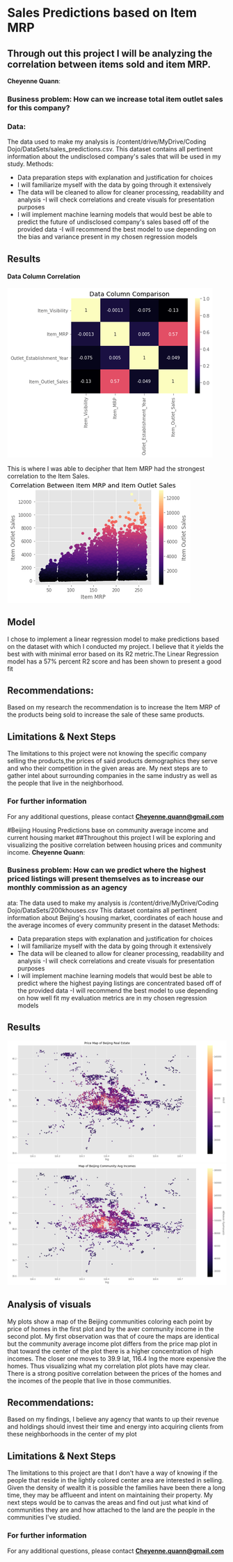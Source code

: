 # Sales Predictions based on Item MRP
## Through out this project I will be analyzing the correlation between items sold and item MRP.
**Cheyenne Quann**: 
### Business problem: How can we increase total item outlet sales for this company?
### Data: 
The data used to make my analysis is
 /content/drive/MyDrive/Coding Dojo/DataSets/sales_predictions.csv. This dataset contains all pertinent information about the undisclosed company's sales that will be used in my study.
  Methods:
- Data preparation steps with explanation and justification for choices
- I will familiarize myself with the data by going through it extensively 
- The data will be cleaned to allow for cleaner processing, readability and analysis
-I will check correlations and create visuals for presentation purposes
- I will implement machine learning models that would best be able to predict the future of undisclosed company's sales based off of the provided data 
-I will recommend the best model to use depending on the bias and variance present in my chosen regression models
## Results
#### Data Column Correlation
![heatmap](image.png)

This is where I was able to decipher that Item MRP had the strongest correlation to the Item Sales.
![scatterplot](image2.png)
## Model
I chose to implement a linear regression model
to make predictions based on the dataset with which I conducted my project. I believe that it yields the best with with minimal error based on its R2 metric.The Linear Regression model has a 57% percent R2 score and has been shown to present a good fit 
## Recommendations:
Based on my research the recommendation is to increase the Item MRP of the products being sold to increase the sale of these same products.
## Limitations & Next Steps
The limitations to this project were not knowing the specific company selling the products,the prices of said products demographics they serve and who their competition in the given areas are.
My next steps are to gather intel about surrounding companies in the same industry as well as the people that live in the neighborhood.
### For further information
For any additional questions, please contact **Cheyenne.quann@gmail.com**



#Beijing Housing Predictions base on community average income and current housing market
##Throughout this project I will be exploring and visualizing the positive correlation between housing prices and community income.
**Cheyenne Quann**: 
### Business problem: How can we predict where the highest priced listings will present themselves as to increase our monthly commission as an agency
ata: 
The data used to make my analysis is
/content/drive/MyDrive/Coding Dojo/DataSets/200khouses.csv This dataset contains all pertinent information about Beijing's housing market, coordinates of each house and the average incomes of every community present in the dataset
  Methods:
- Data preparation steps with explanation and justification for choices
- I will familiarize myself with the data by going through it extensively 
- The data will be cleaned to allow for cleaner processing, readability and analysis
-I will check correlations and create visuals for presentation purposes
- I will implement machine learning models that would best be able to predict where the highest paying listings are concentrated based off of the provided data 
-I will recommend the best model to use depending on how well fit my evaluation metrics are in my chosen regression models
## Results
![scatterplot](image3.png) 
![scatterplot](image4.png) 
## Analysis of visuals
My plots show a map of the Beijing communities coloring each point by price of homes in the first plot and by the aver community income in the second plot.
My first observation was that of coure the maps are identical but the community average income plot differs from the price map plot in that toward the center of the plot there is a higher concentration of high incomes.
The closer one moves to 39.9 lat, 116.4 lng the more expensive the homes. Thus visualizing what my correlation plot plots have may clear. There is a strong positive correlation between the prices of the homes and the incomes of the people that live in those communities.
## Recommendations:
Based on my findings, I believe any agency that wants to up their revenue and holdings should invest their time and energy into acquiring clients from these neighborhoods in the center of my plot
## Limitations & Next Steps
The limitations to this project are that I don't have a way of knowing if the people that reside in the lightly colored center area are interested in selling. Given the density of wealth it is possible the families have been there a long time, they may be afflueent and intent on maintaining their property. My next steps would be to canvas the areas and find out just what kind of communities they are and how attached to the land are the people in the communities I've studied.
### For further information
For any additional questions, please contact **Cheyenne.quann@gmail.com**
